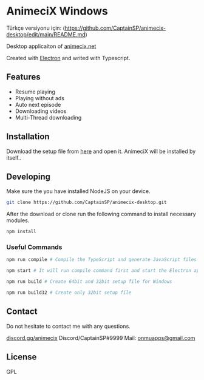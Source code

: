 
# AnimeciX Windows

Türkçe versiyonu için: (https://github.com/CaptainSP/animecix-desktop/edit/main/README.md)

Desktop applicaiton of [animecix.net](https://animecix.net)

Created with [Electron](https://www.electronjs.org/) and writed with Typescript.

## Features
- Resume playing
- Playing without ads
- Auto next episode
- Downloading videos
- Multi-Thread downloading

## Installation

Download the setup file from [here](https://github.com/CaptainSP/animecix-desktop/releases/download/v1.1.5/AnimeciX-Setup-1.1.5.exe) and open it. AnimeciX will be installed by itself..

## Developing

Make sure the you have installed NodeJS on your device.

```sh
git clone https://github.com/CaptainSP/animecix-desktop.git
```
After the download or clone run the following command to install necessary modules.

```sh
npm install
```


### Useful Commands

```sh
npm run compile # Compile the TypeScript and generate JavaScript files
```

```sh
npm start # It will run compile command first and start the Electron app next to it.
```

```sh
npm run build # Create 64bit and 32bit setup file for Windows
```

```sh
npm run build32 # Create only 32bit setup file
```

## Contact

Do not hesitate to contact me with any questions.

[discord.gg/animecix](https://discord.com/invite/animecix) 
Discord/CaptainSP#9999
Mail: [onmuapps@gmail.com](mailto://onmuapps@gmail.com) 

## License

GPL
